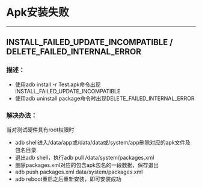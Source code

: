 # Apk安装失败
---

## INSTALL_FAILED_UPDATE_INCOMPATIBLE / DELETE_FAILED_INTERNAL_ERROR
### 描述：
* 使用adb install -r Test.apk命令出现INSTALL_FAILED_UPDATE_INCOMPATIBLE
* 使用adb uninstall package命令时出现DELETE_FAILED_INTERNAL_ERROR

### 解决办法：
当对测试硬件具有root权限时
* adb shell进入/data/app或/data/data或/system/app删除对应的apk文件及包名目录
* 退出adb shell，执行adb pull /data/system/packages.xml
* 删除packages.xml对应的包含apk包名的一段数据，保存退出
* adb push packages.xml data/system/packages.xml
* adb reboot重启之后重新安装，即可安装成功